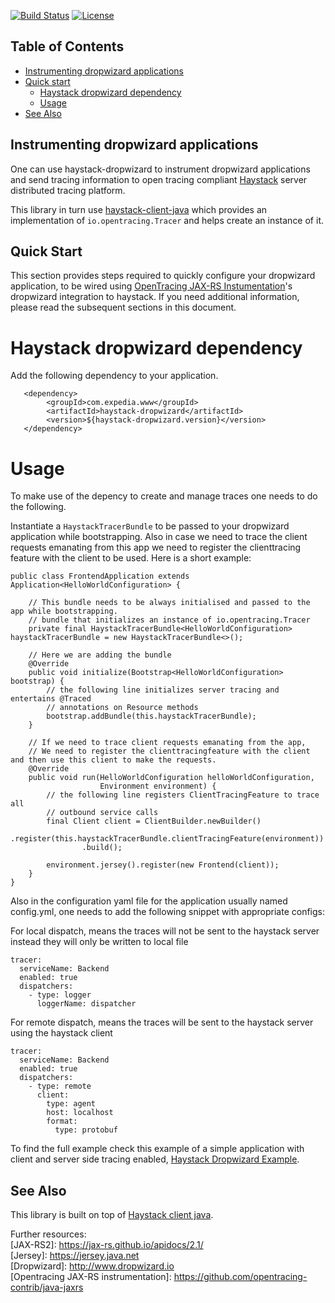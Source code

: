 [![Build Status](https://travis-ci.org/ExpediaDotCom/haystack-dropwizard.svg?branch=master)](https://travis-ci.org/ExpediaDotCom/haystack-dropwizard)
[![License](https://img.shields.io/badge/license-Apache%20License%202.0-blue.svg)](https://github.com/ExpediaDotCom/haystack/blob/master/LICENSE)

## Table of Contents

- [Instrumenting dropwizard applications](#Instrumenting-dropwizard-applications)
- [Quick start](#quick-start)
  * [Haystack dropwizard dependency](#haystack-dropwizard-dependency)
  * [Usage](#Usage)
- [See Also](#See-also)

## Instrumenting dropwizard applications
One can use haystack-dropwizard to instrument dropwizard applications and send tracing information to open tracing compliant [Haystack](https://expediadotcom.github.io/haystack) server distributed tracing platform.

This library in turn use [haystack-client-java](https://github.com/ExpediaDotCom/haystack-client-java) which provides an implementation of `io.opentracing.Tracer` and helps create an instance of it.

## Quick Start
This section provides steps required to quickly configure your dropwizard application, to be wired using [OpenTracing JAX-RS Instumentation](https://github.com/opentracing-contrib/java-jaxrs)'s dropwizard integration to haystack.
If you need additional information, please read the subsequent sections in this document.

# Haystack dropwizard dependency
Add the following dependency to your application.

```
   <dependency>
        <groupId>com.expedia.www</groupId>
        <artifactId>haystack-dropwizard</artifactId>
        <version>${haystack-dropwizard.version}</version>
   </dependency>
```

# Usage
To make use of the depency to create and manage traces one needs to do the following.

Instantiate a `HaystackTracerBundle` to be passed to your dropwizard application while bootstrapping. 
Also in case we need to trace the client requests emanating from this app we need to register the clienttracing feature with the client to be used. 
Here is a short example:

```
public class FrontendApplication extends Application<HelloWorldConfiguration> {
    
    // This bundle needs to be always initialised and passed to the app while bootstrapping.
    // bundle that initializes an instance of io.opentracing.Tracer
    private final HaystackTracerBundle<HelloWorldConfiguration> haystackTracerBundle = new HaystackTracerBundle<>();

    // Here we are adding the bundle
    @Override
    public void initialize(Bootstrap<HelloWorldConfiguration> bootstrap) {
        // the following line initializes server tracing and entertains @Traced
        // annotations on Resource methods
        bootstrap.addBundle(this.haystackTracerBundle);
    }

    // If we need to trace client requests emanating from the app,
    // We need to register the clienttracingfeature with the client and then use this client to make the requests.
    @Override
    public void run(HelloWorldConfiguration helloWorldConfiguration,
                    Environment environment) {
        // the following line registers ClientTracingFeature to trace all
        // outbound service calls
        final Client client = ClientBuilder.newBuilder()
                .register(this.haystackTracerBundle.clientTracingFeature(environment))
                .build();

        environment.jersey().register(new Frontend(client));
    }
}
```

Also in the configuration yaml file for the application usually named config.yml, one needs to add the following snippet
with appropriate configs:

For local dispatch, means the traces will not be sent to the haystack server instead they will only be written to local file
```
tracer:
  serviceName: Backend
  enabled: true
  dispatchers:
    - type: logger
      loggerName: dispatcher
```

For remote dispatch, means the traces will be sent to the haystack server using the haystack client
```
tracer:
  serviceName: Backend
  enabled: true
  dispatchers:
    - type: remote
      client:
        type: agent
        host: localhost
        format:
          type: protobuf
```

To find the full example check this example of a simple application with client and server side tracing enabled,
[Haystack Dropwizard Example](https://github.com/ExpediaDotCom/haystack-dropwizard-example).

## See Also 
This library is built on top of [Haystack client java](https://github.com/ExpediaDotCom/haystack-client-java).

Further resources:  
[JAX-RS2]: https://jax-rs.github.io/apidocs/2.1/  
[Jersey]: https://jersey.java.net  
[Dropwizard]: http://www.dropwizard.io  
[Opentracing JAX-RS instrumentation]: https://github.com/opentracing-contrib/java-jaxrs  